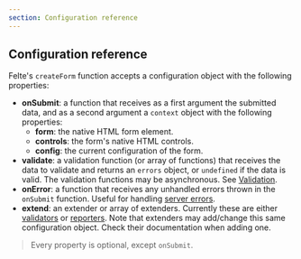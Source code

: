 ```yaml
---
section: Configuration reference
---
```


## Configuration reference

Felte's `createForm` function accepts a configuration object with the following properties:

- **onSubmit**: a function that receives as a first argument the submitted data, and as a second argument a `context` object with the following properties:
  - **form**: the native HTML form element.
  - **controls**: the form's native HTML controls.
  - **config**: the current configuration of the form.
- **validate**: a validation function (or array of functions) that receives the data to validate and returns an `errors` object, or `undefined` if the data is valid. The validation functions may be asynchronous. See [Validation](/docs/svelte/validation).
- **onError**: a function that receives any unhandled errors thrown in the `onSubmit` function. Useful for handling [server errors](/docs/svelte/validation#server-errors).
- **extend**: an extender or array of extenders. Currently these are either [validators](/docs/svelte/validators) or [reporters](/docs/svelte/reporters). Note that extenders may add/change this same configuration object. Check their documentation when adding one.

> Every property is optional, except `onSubmit`.
